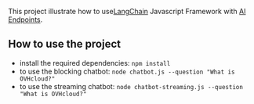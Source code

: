 This project illustrate how to use[LangChain](https://js.langchain.com/v0.2) Javascript Framework with [AI Endpoints](https://endpoints.ai.cloud.ovh.net/).

## How to use the project

  - install the required dependencies: `npm install`
  - to use the blocking chatbot: `node chatbot.js --question "What is OVHcloud?"`
  - to use the streaming chatbot: `node chatbot-streaming.js --question "What is OVHcloud?"`
